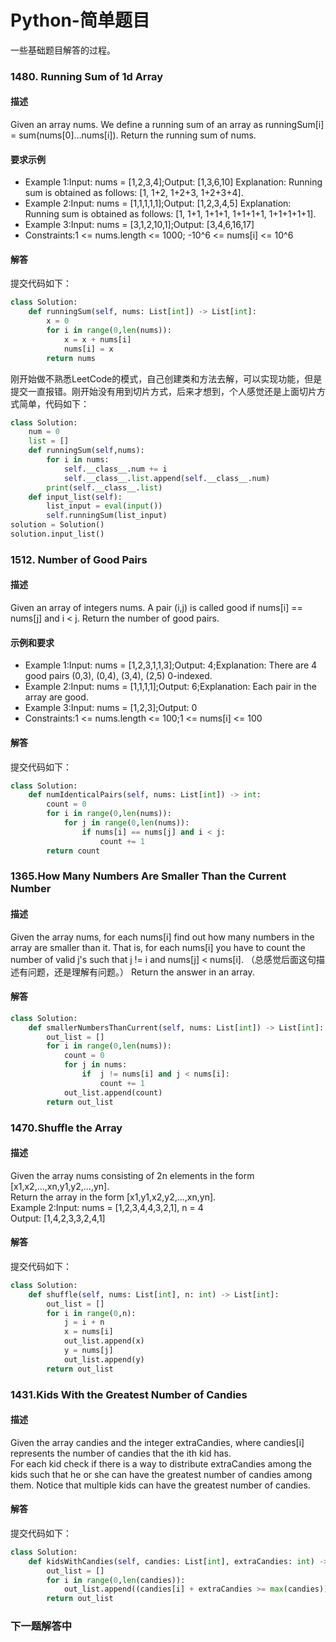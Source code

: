 # Python-简单题目
一些基础题目解答的过程。
### 1480. Running Sum of 1d Array
#### 描述
Given an array nums. We define a running sum of an array as runningSum[i] = sum(nums[0]…nums[i]).
Return the running sum of nums.
#### 要求示例
- Example 1:Input: nums = [1,2,3,4];Output: [1,3,6,10]
Explanation: Running sum is obtained as follows: [1, 1+2, 1+2+3, 1+2+3+4].
- Example 2:Input: nums = [1,1,1,1,1];Output: [1,2,3,4,5]
Explanation: Running sum is obtained as follows: [1, 1+1, 1+1+1, 1+1+1+1, 1+1+1+1+1].
- Example 3:Input: nums = [3,1,2,10,1];Output: [3,4,6,16,17]
- Constraints:1 <= nums.length <= 1000; -10^6 <= nums[i] <= 10^6

#### 解答
提交代码如下：
```python
class Solution:
    def runningSum(self, nums: List[int]) -> List[int]:
        x = 0 
        for i in range(0,len(nums)):
            x = x + nums[i]
            nums[i] = x
        return nums
```
刚开始做不熟悉LeetCode的模式，自己创建类和方法去解，可以实现功能，但是提交一直报错。刚开始没有用到切片方式，后来才想到，个人感觉还是上面切片方式简单，代码如下：
```python
class Solution:
    num = 0
    list = []
    def runningSum(self,nums):
        for i in nums:
            self.__class__.num += i
            self.__class__.list.append(self.__class__.num)
        print(self.__class__.list)
    def input_list(self):
        list_input = eval(input())
        self.runningSum(list_input)
solution = Solution()
solution.input_list()
```
### 1512. Number of Good Pairs
#### 描述
Given an array of integers nums.
A pair (i,j) is called good if nums[i] == nums[j] and i < j.
Return the number of good pairs.
#### 示例和要求
- Example 1:Input: nums = [1,2,3,1,1,3];Output: 4;Explanation: There are 4 good pairs (0,3), (0,4), (3,4), (2,5) 0-indexed.
- Example 2:Input: nums = [1,1,1,1];Output: 6;Explanation: Each pair in the array are good.
- Example 3:Input: nums = [1,2,3];Output: 0
- Constraints:1 <= nums.length <= 100;1 <= nums[i] <= 100

#### 解答
提交代码如下：
```python
class Solution:
    def numIdenticalPairs(self, nums: List[int]) -> int:
        count = 0
        for i in range(0,len(nums)):
            for j in range(0,len(nums)):
                if nums[i] == nums[j] and i < j:
                    count += 1
        return count
```
### 1365.How Many Numbers Are Smaller Than the Current Number

#### 描述
Given the array nums, for each nums[i] find out how many numbers in the array are smaller than it. That is, for each nums[i] you have to count the number of valid j's such that j != i and nums[j] < nums[i].
（总感觉后面这句描述有问题，还是理解有问题。）
Return the answer in an array.

#### 解答
```python
class Solution:
    def smallerNumbersThanCurrent(self, nums: List[int]) -> List[int]:
        out_list = []
        for i in range(0,len(nums)):
            count = 0
            for j in nums:
                if  j != nums[i] and j < nums[i]:
                    count += 1
            out_list.append(count)
        return out_list
```
### 1470.Shuffle the Array
#### 描述
Given the array nums consisting of 2n elements in the form [x1,x2,...,xn,y1,y2,...,yn].     
Return the array in the form [x1,y1,x2,y2,...,xn,yn].   
Example 2:Input: nums = [1,2,3,4,4,3,2,1], n = 4      
Output: [1,4,2,3,3,2,4,1]     
#### 解答
提交代码如下：
```python
class Solution:
    def shuffle(self, nums: List[int], n: int) -> List[int]: 
        out_list = []
        for i in range(0,n):
            j = i + n
            x = nums[i]
            out_list.append(x)
            y = nums[j]
            out_list.append(y)
        return out_list
```
### 1431.Kids With the Greatest Number of Candies
#### 描述
Given the array candies and the integer extraCandies, where candies[i] represents the number of candies that the ith kid has.         
For each kid check if there is a way to distribute extraCandies among the kids such that he or she can have the greatest number of candies among them. Notice that multiple kids can have the greatest number of candies.   
#### 解答
提交代码如下：
```python
class Solution:
    def kidsWithCandies(self, candies: List[int], extraCandies: int) -> List[bool]: 
        out_list = []
        for i in range(0,len(candies)):
            out_list.append((candies[i] + extraCandies >= max(candies)))
        return out_list    
```
### 下一题解答中
